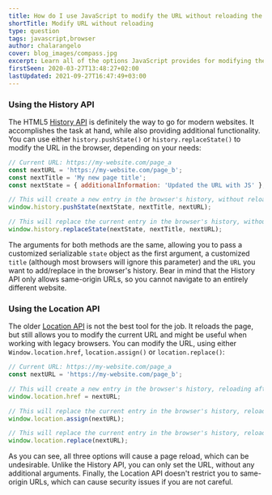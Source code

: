 ```yaml
---
title: How do I use JavaScript to modify the URL without reloading the page?
shortTitle: Modify URL without reloading
type: question
tags: javascript,browser
author: chalarangelo
cover: blog_images/compass.jpg
excerpt: Learn all of the options JavaScript provides for modifying the URL of the current page in the browser without reloading the page.
firstSeen: 2020-03-27T13:48:27+02:00
lastUpdated: 2021-09-27T16:47:49+03:00
---
```


### Using the History API

The HTML5 [History API](https://developer.mozilla.org/en-US/docs/Web/API/History_API) is definitely the way to go for modern websites. It accomplishes the task at hand, while also providing additional functionality. You can use either `history.pushState()` or `history.replaceState()` to modify the URL in the browser, depending on your needs:

```js
// Current URL: https://my-website.com/page_a
const nextURL = 'https://my-website.com/page_b';
const nextTitle = 'My new page title';
const nextState = { additionalInformation: 'Updated the URL with JS' };

// This will create a new entry in the browser's history, without reloading
window.history.pushState(nextState, nextTitle, nextURL);

// This will replace the current entry in the browser's history, without reloading
window.history.replaceState(nextState, nextTitle, nextURL);
```

The arguments for both methods are the same, allowing you to pass a customized serializable `state` object as the first argument, a customized `title` (although most browsers will ignore this parameter) and the `URL` you want to add/replace in the browser's history. Bear in mind that the History API only allows same-origin URLs, so you cannot navigate to an entirely different website.

### Using the Location API

The older [Location API](https://developer.mozilla.org/en-US/docs/Web/API/Location) is not the best tool for the job. It reloads the page, but still allows you to modify the current URL and might be useful when working with legacy browsers. You can modify the URL, using either `Window.location.href`, `location.assign()` or `location.replace()`:

```js
// Current URL: https://my-website.com/page_a
const nextURL = 'https://my-website.com/page_b';

// This will create a new entry in the browser's history, reloading afterwards
window.location.href = nextURL;

// This will replace the current entry in the browser's history, reloading afterwards
window.location.assign(nextURL);

// This will replace the current entry in the browser's history, reloading afterwards
window.location.replace(nextURL);
```

As you can see, all three options will cause a page reload, which can be undesirable. Unlike the History API, you can only set the URL, without any additional arguments. Finally, the Location API doesn't restrict you to same-origin URLs, which can cause security issues if you are not careful.
